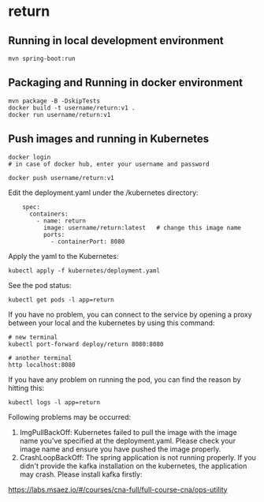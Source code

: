# return

## Running in local development environment

```
mvn spring-boot:run
```

## Packaging and Running in docker environment

```
mvn package -B -DskipTests
docker build -t username/return:v1 .
docker run username/return:v1
```

## Push images and running in Kubernetes

```
docker login 
# in case of docker hub, enter your username and password

docker push username/return:v1
```

Edit the deployment.yaml under the /kubernetes directory:
```
    spec:
      containers:
        - name: return
          image: username/return:latest   # change this image name
          ports:
            - containerPort: 8080

```

Apply the yaml to the Kubernetes:
```
kubectl apply -f kubernetes/deployment.yaml
```

See the pod status:
```
kubectl get pods -l app=return
```

If you have no problem, you can connect to the service by opening a proxy between your local and the kubernetes by using this command:
```
# new terminal
kubectl port-forward deploy/return 8080:8080

# another terminal
http localhost:8080
```

If you have any problem on running the pod, you can find the reason by hitting this:
```
kubectl logs -l app=return
```

Following problems may be occurred:

1. ImgPullBackOff:  Kubernetes failed to pull the image with the image name you've specified at the deployment.yaml. Please check your image name and ensure you have pushed the image properly.
1. CrashLoopBackOff: The spring application is not running properly. If you didn't provide the kafka installation on the kubernetes, the application may crash. Please install kafka firstly:

https://labs.msaez.io/#/courses/cna-full/full-course-cna/ops-utility

